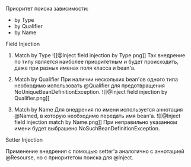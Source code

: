 Приоритет поиска зависимости:
- by Type
- by Qualifier
- by Name

Field Injection

1) Match by Type
	![[@Inject field injection by Type.png]]
	Так внедрение по типу является наиболее приоритетным и будет происходить, даже при разных именах поля класса и bean'а.

2) Match by Qualifier
	При наличии нескольких bean'ов одного типа необходимо использовать @Qualifier для предотвращения NoUniqueBeanDefinitionException.
	![[@Inject field injection by Qualifier.png]]

3) Match by Name
	Для внедрения по имени используется аннотация @Named, в которую необходимо передать имя bean'а.
	![[@Inject field injection match by Name.png]]
	При неправильно указанном имени будет выбрашено NoSuchBeanDefinitionException.

Setter Injection

Применение внедрения с помощью setter'а аналогично с аннотацией @Resourse, но с приоритетом поиска для @Inject.